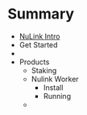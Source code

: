 # Summary

* [NuLink Intro](README.md)
* Get Started
* 
* Products
    * Staking
    * Nulink Worker
      * Install
      * Running
    * 

